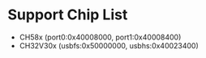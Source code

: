 # Support Chip List

- CH58x (port0:0x40008000, port1:0x40008400)
- CH32V30x (usbfs:0x50000000, usbhs:0x40023400)
